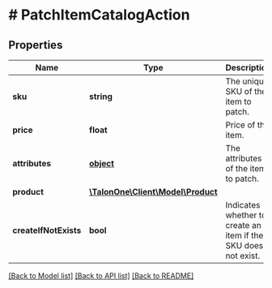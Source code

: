 # # PatchItemCatalogAction

## Properties

Name | Type | Description | Notes
------------ | ------------- | ------------- | -------------
**sku** | **string** | The unique SKU of the item to patch. | 
**price** | **float** | Price of the item. | [optional] 
**attributes** | [**object**](.md) | The attributes of the item to patch. | [optional] 
**product** | [**\TalonOne\Client\Model\Product**](Product.md) |  | [optional] 
**createIfNotExists** | **bool** | Indicates whether to create an item if the SKU does not exist. | [optional] [default to false]

[[Back to Model list]](../../README.md#documentation-for-models) [[Back to API list]](../../README.md#documentation-for-api-endpoints) [[Back to README]](../../README.md)


